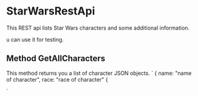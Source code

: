 # StarWarsRestApi
This REST api lists Star Wars characters and some additional information.

u can use it for testing.

## Method GetAllCharacters
This method returns you a list of character JSON objects. 
`
{
  name: "name of character",
  race: "race of character"
{

`
